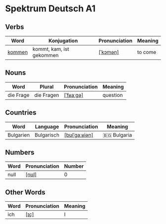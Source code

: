 # Spektrum Deutsch A1

## Verbs

| Word                         | Konjugation              | Pronunciation                                                | Meaning |
| ---------------------------- | ------------------------ | ------------------------------------------------------------ | ------- |
| [kommen](../Words/kommen.md) | kommt, kam, ist gekommen | [[ˈkɔmən]](https://cdn.duden.de/_media_/audio/ID4111331_23791721.mp3) | to come |

## Nouns

| Word      | Plural     | Pronunciation                                                          | Meaning  |
| --------- | ---------- | ---------------------------------------------------------------------- | -------- |
| die Frage | die Fragen | [[ˈfʁaːɡə]](https://cdn.duden.de/_media_/audio/ID4113507_67059522.mp3) | question |

## Countries

| Word      | Language   | Pronunciation                                                               | Meaning       |
| --------- | ---------- | --------------------------------------------------------------------------- | ------------- |
| Bulgarien | Bulgarisch | [[bʊlˈɡaːʁiən]](https://cdn.duden.de/_media_/audio/ID4118264_405456075.mp3) | 🇧🇬 Bulgaria |

## Numbers

| Word | Pronunciation                                                       | Number |
| ---- | ------------------------------------------------------------------- | ------ |
| null | [[nʊl]](https://cdn.duden.de/_media_/audio/ID4173911_195019401.mp3) | 0      |

## Other Words

| Word | Pronunciation                                                      | Meaning |
| ---- | ------------------------------------------------------------------ | ------- |
| ich  | [[ɪç]](https://cdn.duden.de/_media_/audio/ID4110789_408990785.mp3) | I       |
